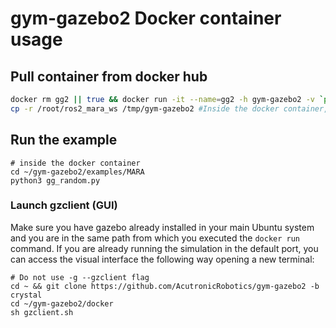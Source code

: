 # gym-gazebo2 Docker container usage

## Pull container from docker hub

```bash
docker rm gg2 || true && docker run -it --name=gg2 -h gym-gazebo2 -v `pwd`:/tmp/gym-gazebo2 acutronicrobotics/gym-gazebo2
cp -r /root/ros2_mara_ws /tmp/gym-gazebo2 #Inside the docker container, used to load visual models
```

## Run the example
```shell
# inside the docker container
cd ~/gym-gazebo2/examples/MARA
python3 gg_random.py
```

### Launch gzclient (GUI)

 Make sure you have gazebo already installed in your main Ubuntu system and you are in the same path from which you executed the `docker run` command. If you are already running the simulation in the default port, you can access the visual interface the following way opening a new terminal:
```shell
# Do not use -g --gzclient flag
cd ~ && git clone https://github.com/AcutronicRobotics/gym-gazebo2 -b crystal
cd ~/gym-gazebo2/docker
sh gzclient.sh
 ```
